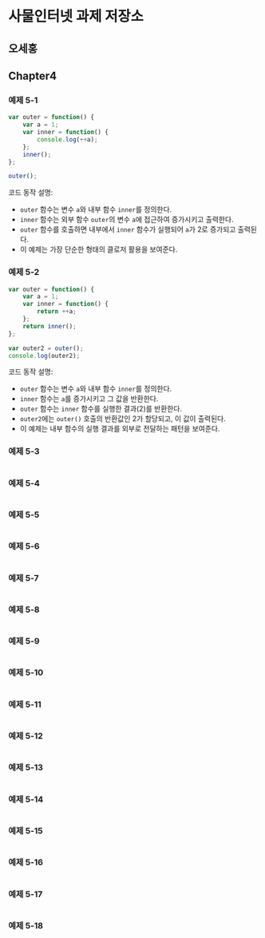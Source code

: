 # 사물인터넷 과제 저장소
## 오세홍

## Chapter4
### 예제 5-1
```javascript
var outer = function() {
	var a = 1;
	var inner = function() {
		console.log(++a);
	};
	inner();
};

outer();
```
코드 동작 설명:
- `outer` 함수는 변수 `a`와 내부 함수 `inner`를 정의한다.
- `inner` 함수는 외부 함수 `outer`의 변수 `a`에 접근하여 증가시키고 출력한다.
- `outer` 함수를 호출하면 내부에서 `inner` 함수가 실행되어 `a`가 2로 증가되고 출력된다.
- 이 예제는 가장 단순한 형태의 클로저 활용을 보여준다.

### 예제 5-2
```javascript
var outer = function() {
	var a = 1;
	var inner = function() {
		return ++a;
	};
	return inner();
};

var outer2 = outer();
console.log(outer2);
```
코드 동작 설명:
- `outer` 함수는 변수 `a`와 내부 함수 `inner`를 정의한다.
- `inner` 함수는 `a`를 증가시키고 그 값을 반환한다.
- `outer` 함수는 `inner` 함수를 실행한 결과(2)를 반환한다.
- `outer2`에는 `outer()` 호출의 반환값인 2가 할당되고, 이 값이 출력된다.
- 이 예제는 내부 함수의 실행 결과를 외부로 전달하는 패턴을 보여준다.

### 예제 5-3
```javascript

```


### 예제 5-4
```javascript

```


### 예제 5-5
```javascript

```


### 예제 5-6
```javascript

```


### 예제 5-7
```javascript

```


### 예제 5-8
```javascript

```


### 예제 5-9
```javascript

```


### 예제 5-10
```javascript

```


### 예제 5-11
```javascript

```

### 예제 5-12
```javascript

```


### 예제 5-13
```javascript

```


### 예제 5-14
```javascript

```


### 예제 5-15
```javascript

```


### 예제 5-16
```javascript

```


### 예제 5-17
```javascript

```


### 예제 5-18
```javascript

```